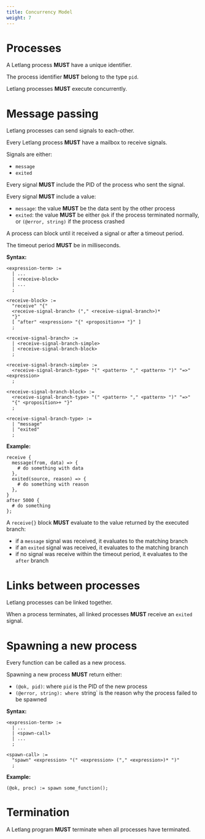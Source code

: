 ```yaml
---
title: Concurrency Model
weight: 7
---
```


# Processes

A Letlang process **MUST** have a unique identifier.

The process identifier **MUST** belong to the type `pid`.

Letlang processes **MUST** execute concurrently.

# Message passing

Letlang processes can send signals to each-other.

Every Letlang process **MUST** have a mailbox to receive signals.

Signals are either:

 - `message`
 - `exited`

Every signal **MUST** include the PID of the process who sent the signal.

Every signal **MUST** include a value:

 - `message`: the value **MUST** be the data sent by the other process
 - `exited`: the value **MUST** be either `@ok` if the process terminated normally, or `(@error, string)` if the process crashed

A process can block until it received a signal or after a timeout period.

The timeout period **MUST** be in milliseconds.

**Syntax:**

```bnf
<expression-term> :=
  | ...
  | <receive-block>
  | ...
  ;

<receive-block> :=
  "receive" "{"
  <receive-signal-branch> ("," <receive-signal-branch>)*
  "}"
  [ "after" <expression> "{" <proposition>+ "}" ]
  ;

<receive-signal-branch> :=
  | <receive-signal-branch-simple>
  | <receive-signal-branch-block>
  ;

<receive-signal-branch-simple> :=
  <receive-signal-branch-type> "(" <pattern> "," <pattern> ")" "=>" <expression>
  ;

<receive-signal-branch-block> :=
  <receive-signal-branch-type> "(" <pattern> "," <pattern> ")" "=>"
  "{" <proposition>+ "}"
  ;

<receive-signal-branch-type> :=
  | "message"
  | "exited"
  ;
```

**Example:**

```letlang
receive {
  message(from, data) => {
    # do something with data
  },
  exited(source, reason) => {
    # do something with reason
  },
}
after 5000 {
  # do something
};
```

A `receive{}` block **MUST** evaluate to the value returned by the executed branch:

 - if a `message` signal was received, it evaluates to the matching branch
 - if an `exited` signal was received, it evaluates to the matching branch
 - if no signal was receive within the timeout period, it evaluates to the `after` branch

# Links between processes

Letlang processes can be linked together.

When a process terminates, all linked processes **MUST** receive an `exited`
signal.

# Spawning a new process

Every function can be called as a new process.

Spawning a new process **MUST** return either:

 - `(@ok, pid)`: where `pid` is the PID of the new process
 - `(@error, string): where `string` is the reason why the process failed to be spawned

**Syntax:**

```bnf
<expression-term> :=
  | ...
  | <spawn-call>
  | ...
  ;

<spawn-call> :=
  "spawn" <expression> "(" <expression> ("," <expression>)* ")"
  ;
```

**Example:**

```letlang
(@ok, proc) := spawn some_function();
```

# Termination

A Letlang program **MUST** terminate when all processes have terminated.
